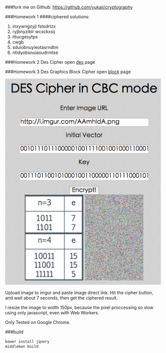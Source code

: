 ###fork me on Github: 
https://github.com/yukaii/cryptography

###Homework 1
####ciphered solutions:
1. inxywngzyji fstsdrtzx
2. ryjbnyziblr wcsckxsij
3. ittucgesytps
4. cwgb
5. sduiobnuyieotasrndtm
6. ntidyobsnuiaoudrmtse

###Homework 2 Des Cipher
open [des](https://github.com/yukaihuang1993/cryptography/des.html) page

###Homework 3 Des Graphics Block Cipher
open [block](https://github.com/yukaihuang1993/cryptography/block.html) page

![result](/source/images/block-result.png)

Upload image to imgur and paste image direct link. Hit the cipher button, and wait about 7 seconds, then get the ciphered result.

I resize the image to width 150px, because the pixel proccessing so slow using only javascript, even with Web Workers.

Only Tested on Google Chrome.

###build
	
	bower install jquery
	middleman build

